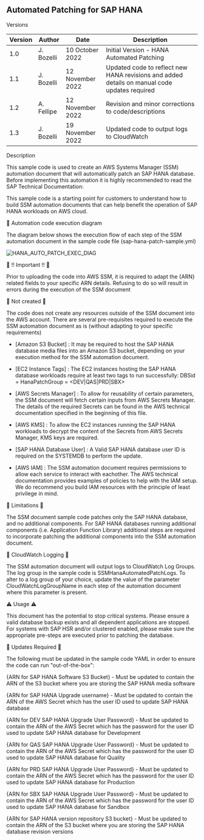 ## Automated Patching for SAP HANA

Versions

Version | Author | Date | Description |
--- | --- | --- | --- |
1.0 | J. Bozelli | 10 October 2022 | Initial Version - HANA Automated Patching |
1.1 | J. Bozelli | 12 November 2022 | Updated code to reflect new HANA revisions and added details on manual code updates required |
1.2 | A. Fellipe | 12 November 2022 | Revision and minor corrections to code/descriptions |
1.3 | J. Bozelli | 19 November 2022 | Updated code to output logs to CloudWatch |

Description

This sample code is used to create an AWS Systems Manager (SSM) automation document that will automatically patch an SAP HANA database. Before implementing  this automation it is highly recommended to read the SAP Technical Documentation: <insert link here>
  
This sample code is a starting point for customers to understand how to build SSM automation documents that can help benefit the operation of SAP HANA workloads on AWS cloud.

:thought_balloon: Automation code execution diagram
  
 The diagram below shows the execution flow of each step of the SSM automation document in the sample code file (sap-hana-patch-sample.yml) 
 

![HANA_AUTO_PATCH_EXEC_DIAG](https://user-images.githubusercontent.com/115275673/207960737-286ebc6b-21c4-4ad2-8788-3c0fb75a0efe.jpg)


:stop_sign: !! Important !! :stop_sign:
  
Prior to uploading the code into AWS SSM, it is required to adapt the {ARN} related fields to your specific ARN details. Refusing to do so will result in errors during the execution of the SSM document
  
:no_entry_sign: Not created :no_entry_sign:
  
The code does not create any resources outside of the SSM document into the AWS account. There are several pre-requisites required to execute the SSM automation document as is (without adapting to your specific requirements)
  
* [Amazon S3 Bucket] : It may be required to host the SAP HANA database media files into an Amazon S3 bucket, depending on your execution method for the SSM automation document. 
  
* [EC2 Instance Tags] : The EC2 instances hosting the SAP HANA database workloads require at least two tags to run successfully:
DBSid = <SID>
HanaPatchGroup = <DEV|QAS|PRD|SBX>

* [AWS Secrets Manager] : To allow for reusability of certain parameters, the SSM document will fetch certain inputs from AWS Secrets Manager. The details of the required Secrets can be found in the AWS technical documentation specified in the beginning of this file.

* [AWS KMS] : To allow the EC2 instances running the SAP HANA workloads to decrypt the content of the Secrets from AWS Secrets Manager, KMS keys are required.
  
* [SAP HANA Database User] : A Valid SAP HANA database user ID is required on the SYSTEMDB to perform the update. 
  
* [AWS IAM] : The SSM automation document requires permissions to allow each service to interact with eachother. The AWS technical documentation provides examples of policies to help with the IAM setup. We do recommend you build IAM resources with the principle of least privilege in mind.

:rotating_light: Limitations :rotating_light:
  
The SSM document sample code patches only the SAP HANA database, and no additional components. For SAP HANA databases running additional components (i.e. Application Function Library) additional steps are required to incorporate patching the additional components into the SSM automation document. 

:speech_balloon: CloudWatch Logging :speech_balloon:	

The SSM automation document will output logs to CloudWatch Log Groups. The log group in the sample code is SSMHanaAutomatedPatchLogs. To alter to a log group of your choice, update the value of the parameter CloudWatchLogGroupName in each step of the automation document where this parameter is present.
  
:warning: Usage :warning: 
  
This document has the potential to stop critical systems. Please ensure a valid database backup exists and all dependent applications are stopped. For systems with SAP HSR and/or clustered enabled, please make sure the appropriate pre-steps are executed prior to patching the database.

:construction: Updates Required :construction:

The following must be updated in the sample code YAML in order to ensure the code can run "out-of-the-box":

{ARN for SAP HANA Software S3 Bucket} - Must be updated to contain the ARN of the S3 bucket where you are storing the SAP HANA media software
  
{ARN for SAP HANA Upgrade username} - Must be updated to contain the ARN of the AWS Secret which has the user ID used to update SAP HANA database
  
{ARN for DEV SAP HANA Upgrade User Password} - Must be updated to contain the ARN of the AWS Secret which has the password for the user ID used to update SAP HANA database for Development
  
{ARN for QAS SAP HANA Upgrade User Password} - Must be updated to contain the ARN of the AWS Secret which has the password for the user ID used to update SAP HANA database for Quality
  
{ARN for PRD SAP HANA Upgrade User Password} - Must be updated to contain the ARN of the AWS Secret which has the password for the user ID used to update SAP HANA database for Production
  
{ARN for SBX SAP HANA Upgrade User Password} - Must be updated to contain the ARN of the AWS Secret which has the password for the user ID used to update SAP HANA database for Sandbox
  
{ARN for SAP HANA version repository S3 bucket} - Must be updated to contain the ARN of the S3 bucket where you are storing the SAP HANA database revision versions
